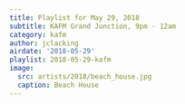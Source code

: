 ```yaml
---
title: Playlist for May 29, 2018
subtitle: KAFM Grand Junction, 9pm - 12am
category: kafm
author: jclacking
airdate: '2018-05-29'
playlist: 2018-05-29-kafm
image:
  src: artists/2018/beach_house.jpg
  caption: Beach House
---
```


